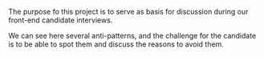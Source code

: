 The purpose fo this project is to serve as basis for discussion during our front-end candidate interviews.

We can see here several anti-patterns, and the challenge for the candidate is to be able to spot them and discuss the reasons to avoid them.
